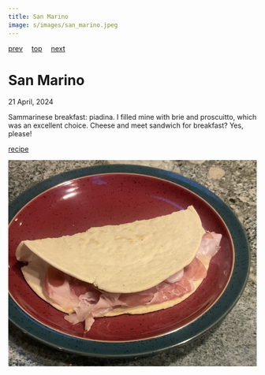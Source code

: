 ```yaml
---
title: San Marino
image: s/images/san_marino.jpeg
---
```

[prev](samoa.md)&emsp;
[top](../index.md)&emsp;
[next](sao_tome.md)
# San Marino
21 April, 2024

Sammarinese breakfast: piadina. I filled mine with brie and
proscuitto, which was an excellent choice. Cheese and meet sandwich
for breakfast? Yes, please!

[recipe](https://www.recipesfromitaly.com/piadina-recipe-italian-flatbread/)

![breakfast](images/san_marino.jpeg)
